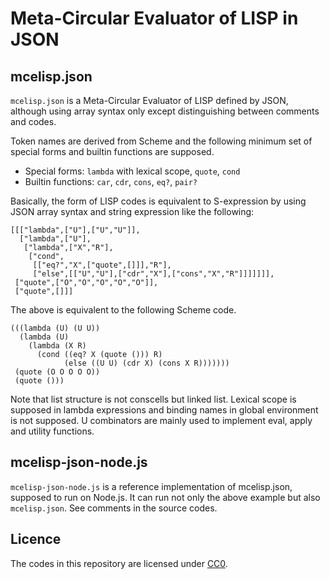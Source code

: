 # Meta-Circular Evaluator of LISP in JSON

## mcelisp.json

`mcelisp.json` is a Meta-Circular Evaluator of LISP defined by JSON, although using array syntax only except distinguishing between comments and codes.

Token names are derived from Scheme and the following minimum set of special forms and builtin functions are supposed. 

* Special forms: `lambda` with lexical scope, `quote`, `cond`
* Builtin functions: `car`, `cdr`, `cons`, `eq?`, `pair?`

Basically, the form of LISP codes is equivalent to S-expression by using JSON array syntax and string expression like the following:

```
[[["lambda",["U"],["U","U"]],
  ["lambda",["U"],
   ["lambda",["X","R"],
    ["cond",
     [["eq?","X",["quote",[]]],"R"],
     ["else",[["U","U"],["cdr","X"],["cons","X","R"]]]]]]],
 ["quote",["O","O","O","O","O"]],
 ["quote",[]]]
```

The above is equivalent to the following Scheme code.

```
(((lambda (U) (U U))
  (lambda (U)
    (lambda (X R)
      (cond ((eq? X (quote ())) R)
            (else ((U U) (cdr X) (cons X R)))))))
 (quote (O O O O O))
 (quote ()))
```

Note that list structure is not conscells but linked list. Lexical scope is supposed in lambda expressions and binding names in global environment is not supposed. U combinators are mainly used to implement eval, apply and utility functions.

## mcelisp-json-node.js

`mcelisp-json-node.js` is a reference implementation of mcelisp.json, supposed to run on Node.js. It can run not only the above example but also `mcelisp.json`. See comments in the source codes.

## Licence

The codes in this repository are licensed under [CC0](https://creativecommons.org/publicdomain/zero/1.0/).

